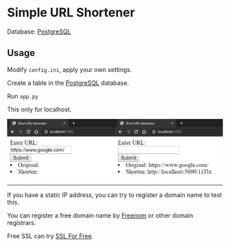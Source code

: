 # Simple URL Shortener

Database: [PostgreSQL][PostgreSQL]

## Usage

Modify `config.ini`, apply your own settings.

Create a table in the [PostgreSQL][PostgreSQL] database.

Run `app.py`

This only for localhost.

![avatar](/result/result.jpg)

---

If you have a static IP address, you can try to register a domain name to test this.

You can register a free domain name by [Freenom][Freenom] or other domain registrars.

Free SSL can try [SSL For Free][SSL For Free].

[PostgreSQL]: https://www.postgresql.org/

[Freenom]: https://www.freenom.com/en/index.html?lang=en

[SSL For Free]: https://www.sslforfree.com/